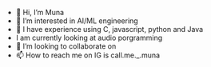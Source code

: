 - 👋 Hi, I’m Muna
- 👀 I’m interested in AI/ML engineering
- 🌱 I have experience using C, javascript, python and Java
- I am currently looking at audio porgramming
- 💞️ I’m looking to collaborate on 
- 📫 How to reach me on IG is call.me._.muna

<!---
ZeeOG/ZeeOG is a ✨ special ✨ repository because its `README.md` (this file) appears on your GitHub profile.
You can click the Preview link to take a look at your changes.
--->
